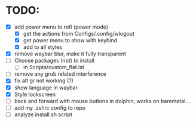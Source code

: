 # TODO:

- [X] add power menu to rofi (power mode)
    - [X] get the actions from Configs/.config/wlogout
    - [X] get power menu to show with keybind
    - [X] add to all styles
- [X] remove waybar blur, make it fully transparent
- [ ] Choose packages (not) to install
    - [ ] in Scripts/custom_flat.lst
- [ ] remove any grub related interference
- [X] fix alt gr not working (?)
- [X] show language in waybar
- [X] Style lockscreen
- [ ] back and forward with mouse buttons in dolphin, works on baremetal...
- [ ] add my .zshrc config to repo
- [ ] analyze install.sh script
